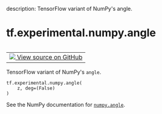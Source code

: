 description: TensorFlow variant of NumPy's angle.

<div itemscope itemtype="http://developers.google.com/ReferenceObject">
<meta itemprop="name" content="tf.experimental.numpy.angle" />
<meta itemprop="path" content="Stable" />
</div>

# tf.experimental.numpy.angle

<!-- Insert buttons and diff -->

<table class="tfo-notebook-buttons tfo-api nocontent" align="left">
<td>
  <a target="_blank" href="https://github.com/tensorflow/tensorflow/blob/r2.4/tensorflow/python/ops/numpy_ops/np_math_ops.py#L748-L761">
    <img src="https://www.tensorflow.org/images/GitHub-Mark-32px.png" />
    View source on GitHub
  </a>
</td>
</table>



TensorFlow variant of NumPy's `angle`.

<pre class="devsite-click-to-copy prettyprint lang-py tfo-signature-link">
<code>tf.experimental.numpy.angle(
    z, deg=(False)
)
</code></pre>



<!-- Placeholder for "Used in" -->

See the NumPy documentation for [`numpy.angle`](https://numpy.org/doc/1.16/reference/generated/numpy.angle.html).
